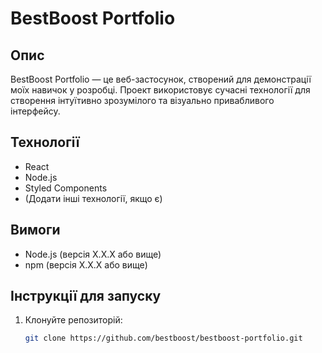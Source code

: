 # BestBoost Portfolio

## Опис
BestBoost Portfolio — це веб-застосунок, створений для демонстрації моїх навичок у розробці. Проект використовує сучасні технології для створення інтуїтивно зрозумілого та візуально привабливого інтерфейсу.

## Технології
- React
- Node.js
- Styled Components
- (Додати інші технології, якщо є)

## Вимоги
- Node.js (версія X.X.X або вище)
- npm (версія X.X.X або вище)

## Інструкції для запуску

1. Клонуйте репозиторій:
   ```bash
   git clone https://github.com/bestboost/bestboost-portfolio.git
